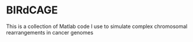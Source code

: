 # BIRdCAGE
This is a collection of Matlab code I use to simulate complex chromosomal rearrangements in cancer genomes 
